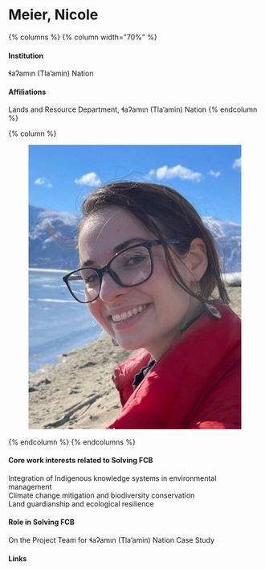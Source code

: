 # Meier, Nicole

{% columns %}
{% column width="70%" %}
#### Institution

ɬaʔamɩn (Tla’amin) Nation

#### Affiliations

Lands and Resource Department, ɬaʔamɩn (Tla’amin) Nation
{% endcolumn %}

{% column %}
<figure><img src="https://raw.githubusercontent.com/Solving-FCB/docs/refs/heads/main/.img/meier-n.webp" alt=""></figure>
{% endcolumn %}
{% endcolumns %}

#### Core work interests related to Solving FCB

Integration of Indigenous knowledge systems in environmental management\
Climate change mitigation and biodiversity conservation\
Land guardianship and ecological resilience

#### Role in Solving FCB

On the Project Team for ɬaʔamɩn (Tla’amin) Nation Case Study

#### Links
